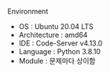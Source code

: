 Environment
- OS : Ubuntu 20.04 LTS
- Architecture : amd64
- IDE : Code-Server v4.13.0
- Language : Python 3.8.10
- Module : 문제마다 상이함
